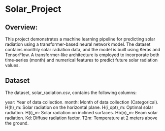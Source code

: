 # Solar_Project

## Overview:
This project demonstrates a machine learning pipeline for predicting solar radiation using a transformer-based neural network model. The dataset contains monthly solar radiation data, 
and the model is built using Keras and TensorFlow. A transformer-like architecture is employed to incorporate both time-series (month) and numerical features to predict future solar 
radiation values.

## Dataset
The dataset, solar_radiation.csv, contains the following columns:

year: Year of data collection.
month: Month of data collection (Categorical).
H(h)_m: Solar radiation on the horizontal plane.
H(i_opt)_m: Optimal solar radiation.
H(i)_m: Solar radiation on inclined surfaces.
Hb(n)_m: Beam solar radiation.
Kd: Diffuse radiation factor.
T2m: Temperature at 2 meters above the ground.
